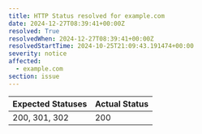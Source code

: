 ```yaml
---
title: HTTP Status resolved for example.com
date: 2024-12-27T08:39:41+00:00Z
resolved: True
resolvedWhen: 2024-12-27T08:39:41+00:00Z
resolvedStartTime: 2024-10-25T21:09:43.191474+00:00
severity: notice
affected:
  - example.com
section: issue
---
```


| Expected Statuses | Actual Status  |
|-------------------|----------------|
| 200, 301, 302 | 200 |
